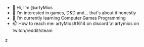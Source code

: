 - 👋 Hi, I’m @artyMios
- 👀 I’m interested in games, D&D and... that's about it honestly
- 🌱 I’m currently learning Computer Games Programming
- 📫 How to reach me:
artyMios#1614 on discord \n
artymios on twitch/reddit/steam

<!---
artyMios is a ✨ special ✨ repository because its `README.md` (this file) appears on your GitHub profile.
You can click the Preview link to take a look at your changes.
--->
z
